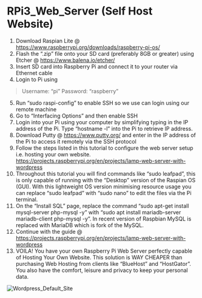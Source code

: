 # RPi3_Web_Server (Self Host Website)

1. Download Raspian Lite @ https://www.raspberrypi.org/downloads/raspberry-pi-os/
2. Flash the “.zip” file onto your SD card (preferably 8GB or greater) using Etcher @ https://www.balena.io/etcher/
3. Insert SD card into Raspberry Pi and connect it to your router via Ethernet cable
4. Login to Pi using 
>Username: “pi”
>Password: “raspberry”
5. Run “sudo raspi-config” to enable SSH so we use can login using our remote machine
6. Go to “Interfacing Options” and then enable SSH
7. Login into your Pi using your computer by simplifying typing in the IP address of the Pi. Type “hostname -l” into the Pi to retrieve IP address.
8. Download Putty @ https://www.putty.org/ and enter in the IP address of the Pi to access it remotely via the SSH protocol
9. Follow the steps listed in this tutorial to configure the web server setup i.e. hosting your own website. https://projects.raspberrypi.org/en/projects/lamp-web-server-with-wordpress
10. Throughout this tutorial you will find commands like “sudo leafpad”, this is only capable of running with the “Desktop” version of the Raspian OS (GUI). With this lightweight OS version minimising resource usage you can replace “sudo leafpad” with “sudo nano” to edit the files via the Pi terminal.
11. On the “Install SQL” page, replace the command “sudo apt-get install mysql-server php-mysql -y” with “sudo apt install mariadb-server mariadb-client php-mysql -y”. In recent version of Raspbian MySQL is replaced with MariaDB which is fork of the MySQL. 
12. Continue with the guide @ https://projects.raspberrypi.org/en/projects/lamp-web-server-with-wordpress
13. VOILA! You have your own Raspberry Pi Web Server perfectly capable of Hosting Your Own Website. This solution is WAY CHEAPER than purchasing Web Hosting from clients like “BlueHost” and “HostGator”. You also have the comfort, leisure and privacy to keep your personal data. 

![Wordpress_Default_Site](https://user-images.githubusercontent.com/36043248/86948157-a8abf500-c144-11ea-8918-aca36b33c9c8.PNG)
